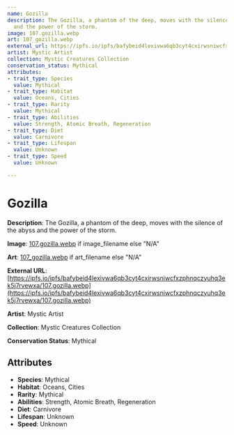```yaml
---
name: Gozilla
description: The Gozilla, a phantom of the deep, moves with the silence of the abyss
  and the power of the storm.
image: 107.gozilla.webp
art: 107_gozilla.webp
external_url: https://ipfs.io/ipfs/bafybeid4lexivwa6qb3cyt4cxirwsniwcfxzphnqczyuhq3ek5j7rvewxa/107.gozilla.webp
artist: Mystic Artist
collection: Mystic Creatures Collection
conservation_status: Mythical
attributes:
- trait_type: Species
  value: Mythical
- trait_type: Habitat
  value: Oceans, Cities
- trait_type: Rarity
  value: Mythical
- trait_type: Abilities
  value: Strength, Atomic Breath, Regeneration
- trait_type: Diet
  value: Carnivore
- trait_type: Lifespan
  value: Unknown
- trait_type: Speed
  value: Unknown

---
```


# Gozilla

**Description**: The Gozilla, a phantom of the deep, moves with the silence of the abyss and the power of the storm.

**Image**: [107.gozilla.webp](./107.gozilla.webp) if image_filename else "N/A"

**Art**: [107_gozilla.webp](./107_gozilla.webp) if art_filename else "N/A"

**External URL**: [https://ipfs.io/ipfs/bafybeid4lexivwa6qb3cyt4cxirwsniwcfxzphnqczyuhq3ek5j7rvewxa/107.gozilla.webp](https://ipfs.io/ipfs/bafybeid4lexivwa6qb3cyt4cxirwsniwcfxzphnqczyuhq3ek5j7rvewxa/107.gozilla.webp)

**Artist**: Mystic Artist

**Collection**: Mystic Creatures Collection

**Conservation Status**: Mythical

## Attributes
- **Species**: Mythical
- **Habitat**: Oceans, Cities
- **Rarity**: Mythical
- **Abilities**: Strength, Atomic Breath, Regeneration
- **Diet**: Carnivore
- **Lifespan**: Unknown
- **Speed**: Unknown
